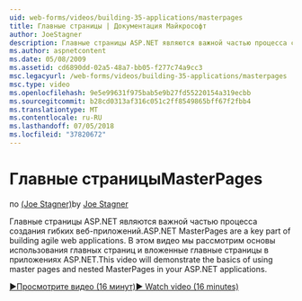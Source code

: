 ```yaml
---
uid: web-forms/videos/building-35-applications/masterpages
title: Главные страницы | Документация Майкрософт
author: JoeStagner
description: Главные страницы ASP.NET являются важной частью процесса создания гибких веб-приложений. В этом видео мы рассмотрим основы использования главных страниц и вложенные главные страницы в...
ms.author: aspnetcontent
ms.date: 05/08/2009
ms.assetid: cd6890dd-02a5-48a7-bb05-f277c74a9cc3
msc.legacyurl: /web-forms/videos/building-35-applications/masterpages
msc.type: video
ms.openlocfilehash: 9e5e99631f975bab5e9b27fd55220154a319ecbb
ms.sourcegitcommit: b28cd0313af316c051c2ff8549865bff67f2fbb4
ms.translationtype: MT
ms.contentlocale: ru-RU
ms.lasthandoff: 07/05/2018
ms.locfileid: "37820672"
---
```

<a name="masterpages"></a><span data-ttu-id="bccb1-104">Главные страницы</span><span class="sxs-lookup"><span data-stu-id="bccb1-104">MasterPages</span></span>
====================
<span data-ttu-id="bccb1-105">по [(Joe Stagner)](https://github.com/JoeStagner)</span><span class="sxs-lookup"><span data-stu-id="bccb1-105">by [Joe Stagner](https://github.com/JoeStagner)</span></span>

<span data-ttu-id="bccb1-106">Главные страницы ASP.NET являются важной частью процесса создания гибких веб-приложений.</span><span class="sxs-lookup"><span data-stu-id="bccb1-106">ASP.NET MasterPages are a key part of building agile web applications.</span></span> <span data-ttu-id="bccb1-107">В этом видео мы рассмотрим основы использования главных страниц и вложенные главные страницы в приложениях ASP.NET.</span><span class="sxs-lookup"><span data-stu-id="bccb1-107">This video will demonstrate the basics of using master pages and nested MasterPages in your ASP.NET applications.</span></span>

[<span data-ttu-id="bccb1-108">&#9654;Просмотрите видео (16 минут)</span><span class="sxs-lookup"><span data-stu-id="bccb1-108">&#9654; Watch video (16 minutes)</span></span>](https://channel9.msdn.com/Blogs/ASP-NET-Site-Videos/masterpages)
